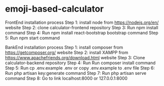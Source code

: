 # emoji-based-calculator

FrontEnd installation process
Step 1: install node from https://nodejs.org/en/ website 
Step 2: clone calculator-frontend repository 
Step 3: Run npm install command
Step 4: Run npm install react-bootstrap bootstrap command
Step 5: Run npm start command

BankEnd installation process
Step 1: install composer from https://getcomposer.org/ website
Step 2: install XAMPP from https://www.apachefriends.org/download.html website 
Step 3: Clone calculator-backend repository 
Step 4: Run Run composer install command
Step 5: Run cp .env.example .env or copy .env.example to .env file
Step 6: Run php artisan key:generate command
Step 7: Run php artisan serve command
Step 8: Go to link localhost:8000 or 127.0.0.1:8000
